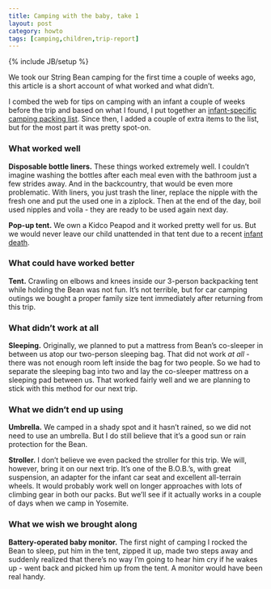 ```yaml
---
title: Camping with the baby, take 1
layout: post
category: howto
tags: [camping,children,trip-report]
---
```

{% include JB/setup %}

We took our String Bean camping for the first time a couple of weeks
ago, this article is a short account of what worked and what didn’t.

I combed the web for tips on camping with an infant a couple of weeks
before the trip and based on what I found, I put together an
[infant-specific camping packing
list](http://www.packwhiz.com/l/12317763/camping-with-an-infant). Since
then, I added a couple of extra items to the list, but for the most part
it was pretty spot-on.

### What worked well

**Disposable bottle liners.** These things worked extremely well. I
couldn’t imagine washing the bottles after each meal even with the
bathroom just a few strides away. And in the backcountry, that would be
even more problematic. With liners, you just trash the liner, replace
the nipple with the fresh one and put the used one in a ziplock. Then at
the end of the day, boil used nipples and voila - they are ready to be
used again next day.

**Pop-up tent.** We own a Kidco Peapod and it worked pretty well for us.
But we would never leave our child unattended in that tent due to a
recent [infant
death](http://www.amazon.com/gp/cdp/member-reviews/A1BD5G9DP7PKLG/ref=cm_pdp_rev_more?ie=UTF8&sort_by=MostRecentReview#R27EAWSOT40M2Z).

### What could have worked better

**Tent.** Crawling on elbows and knees inside our 3-person backpacking
tent while holding the Bean was not fun. It’s not terrible, but for car
camping outings we bought a proper family size tent immediately after
returning from this trip.

### What didn’t work at all

**Sleeping.** Originally, we planned to put a mattress from Bean’s
co-sleeper in between us atop our two-person sleeping bag. That did not
work *at all* - there was not enough room left inside the bag for two
people. So we had to separate the sleeping bag into two and lay the
co-sleeper mattress on a sleeping pad between us. That worked fairly
well and we are planning to stick with this method for our next trip.

### What we didn’t end up using

**Umbrella.** We camped in a shady spot and it hasn’t rained, so we did
not need to use an umbrella. But I do still believe that it’s a good sun
or rain protection for the Bean.

**Stroller.** I don’t believe we even packed the stroller for this trip.
We will, however, bring it on our next trip. It’s one of the B.O.B.’s,
with great suspension, an adapter for the infant car seat and excellent
all-terrain wheels. It would probably work well on longer approaches
with lots of climbing gear in both our packs. But we’ll see if it
actually works in a couple of days when we camp in Yosemite.

### What we wish we brought along

**Battery-operated baby monitor.** The first night of camping I rocked
the Bean to sleep, put him in the tent, zipped it up, made two steps
away and suddenly realized that there’s no way I’m going to hear him cry
if he wakes up - went back and picked him up from the tent. A monitor
would have been real handy.
